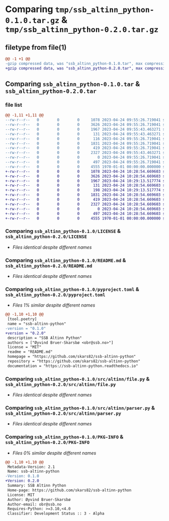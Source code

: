 # Comparing `tmp/ssb_altinn_python-0.1.0.tar.gz` & `tmp/ssb_altinn_python-0.2.0.tar.gz`

## filetype from file(1)

```diff
@@ -1 +1 @@
-gzip compressed data, was "ssb_altinn_python-0.1.0.tar", max compression
+gzip compressed data, was "ssb_altinn_python-0.2.0.tar", max compression
```

## Comparing `ssb_altinn_python-0.1.0.tar` & `ssb_altinn_python-0.2.0.tar`

### file list

```diff
@@ -1,11 +1,11 @@
--rw-r--r--   0        0        0     1078 2023-04-24 09:55:26.719041 ssb_altinn_python-0.1.0/LICENSE
--rw-r--r--   0        0        0     3626 2023-04-24 09:55:26.719041 ssb_altinn_python-0.1.0/README.md
--rw-r--r--   0        0        0     1967 2023-04-24 09:55:43.463271 ssb_altinn_python-0.1.0/pyproject.toml
--rw-r--r--   0        0        0      131 2023-04-24 09:55:43.463271 ssb_altinn_python-0.1.0/src/altinn/__init__.py
--rw-r--r--   0        0        0      116 2023-04-24 09:55:26.719041 ssb_altinn_python-0.1.0/src/altinn/__main__.py
--rw-r--r--   0        0        0     1831 2023-04-24 09:55:26.719041 ssb_altinn_python-0.1.0/src/altinn/file.py
--rw-r--r--   0        0        0      419 2023-04-24 09:55:26.719041 ssb_altinn_python-0.1.0/src/altinn/flatten.py
--rw-r--r--   0        0        0     2327 2023-04-24 09:55:43.463271 ssb_altinn_python-0.1.0/src/altinn/parser.py
--rw-r--r--   0        0        0        0 2023-04-24 09:55:26.719041 ssb_altinn_python-0.1.0/src/altinn/py.typed
--rw-r--r--   0        0        0      497 2023-04-24 09:55:26.719041 ssb_altinn_python-0.1.0/src/altinn/utils.py
--rw-r--r--   0        0        0     4555 1970-01-01 00:00:00.000000 ssb_altinn_python-0.1.0/PKG-INFO
+-rw-r--r--   0        0        0     1078 2023-04-24 10:28:54.669603 ssb_altinn_python-0.2.0/LICENSE
+-rw-r--r--   0        0        0     3626 2023-04-24 10:28:54.669603 ssb_altinn_python-0.2.0/README.md
+-rw-r--r--   0        0        0     1967 2023-04-24 10:29:13.517774 ssb_altinn_python-0.2.0/pyproject.toml
+-rw-r--r--   0        0        0      131 2023-04-24 10:28:54.669603 ssb_altinn_python-0.2.0/src/altinn/__init__.py
+-rw-r--r--   0        0        0      198 2023-04-24 10:29:13.517774 ssb_altinn_python-0.2.0/src/altinn/__main__.py
+-rw-r--r--   0        0        0     1831 2023-04-24 10:28:54.669603 ssb_altinn_python-0.2.0/src/altinn/file.py
+-rw-r--r--   0        0        0      419 2023-04-24 10:28:54.669603 ssb_altinn_python-0.2.0/src/altinn/flatten.py
+-rw-r--r--   0        0        0     2327 2023-04-24 10:28:54.669603 ssb_altinn_python-0.2.0/src/altinn/parser.py
+-rw-r--r--   0        0        0        0 2023-04-24 10:28:54.669603 ssb_altinn_python-0.2.0/src/altinn/py.typed
+-rw-r--r--   0        0        0      497 2023-04-24 10:28:54.669603 ssb_altinn_python-0.2.0/src/altinn/utils.py
+-rw-r--r--   0        0        0     4555 1970-01-01 00:00:00.000000 ssb_altinn_python-0.2.0/PKG-INFO
```

### Comparing `ssb_altinn_python-0.1.0/LICENSE` & `ssb_altinn_python-0.2.0/LICENSE`

 * *Files identical despite different names*

### Comparing `ssb_altinn_python-0.1.0/README.md` & `ssb_altinn_python-0.2.0/README.md`

 * *Files identical despite different names*

### Comparing `ssb_altinn_python-0.1.0/pyproject.toml` & `ssb_altinn_python-0.2.0/pyproject.toml`

 * *Files 1% similar despite different names*

```diff
@@ -1,10 +1,10 @@
 [tool.poetry]
 name = "ssb-altinn-python"
-version = "0.1.0"
+version = "0.2.0"
 description = "SSB Altinn Python"
 authors = ["Øyvind Bruer-Skarsbø <obr@ssb.no>"]
 license = "MIT"
 readme = "README.md"
 homepage = "https://github.com/skars82/ssb-altinn-python"
 repository = "https://github.com/skars82/ssb-altinn-python"
 documentation = "https://ssb-altinn-python.readthedocs.io"
```

### Comparing `ssb_altinn_python-0.1.0/src/altinn/file.py` & `ssb_altinn_python-0.2.0/src/altinn/file.py`

 * *Files identical despite different names*

### Comparing `ssb_altinn_python-0.1.0/src/altinn/parser.py` & `ssb_altinn_python-0.2.0/src/altinn/parser.py`

 * *Files identical despite different names*

### Comparing `ssb_altinn_python-0.1.0/PKG-INFO` & `ssb_altinn_python-0.2.0/PKG-INFO`

 * *Files 0% similar despite different names*

```diff
@@ -1,10 +1,10 @@
 Metadata-Version: 2.1
 Name: ssb-altinn-python
-Version: 0.1.0
+Version: 0.2.0
 Summary: SSB Altinn Python
 Home-page: https://github.com/skars82/ssb-altinn-python
 License: MIT
 Author: Øyvind Bruer-Skarsbø
 Author-email: obr@ssb.no
 Requires-Python: >=3.10,<4.0
 Classifier: Development Status :: 3 - Alpha
```

